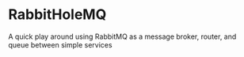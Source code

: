# RabbitHoleMQ
A quick play around using RabbitMQ as a message broker, router, and queue between simple services

